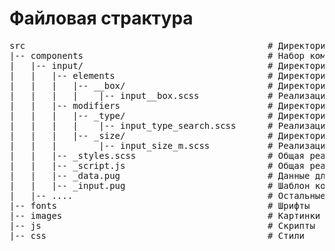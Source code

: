 <h1>Файловая страктура</h1>

<pre>
src                                              # Директория рабочих файлов
|-- components                                   # Набор компонентов (блоков) с поддержкой всех устройств и браузеров
|   |-- input/                                   # Директория блока – input
|   |   |-- elements                             # Директория элементов
|   |   |   |-- __box/                           # Директория элемента – box
|   |   |   |    |-- input__box.scss             # Реализация элемента – box в технологии SCSS
|   |   |-- modifiers                            # Директория модификаторов
|   |   |   |-- _type/                           # Директория модификатора – type
|   |   |   |    |-- input_type_search.scss      # Реализация модификатора – type со значение "search" в технологии SCSS
|   |   |   |-- _size/                           # Директория модификатора – size
|   |   |        |-- input_size_m.scss           # Реализация модификатора – size со значение "m" в технологии SCSS
|   |   |-- _styles.scss                         # Общая реализация блока – input в технологии SCSS
|   |   |-- _script.js                           # Общая реализация блока – input в технологии JavaScript
|   |   |-- _data.pug                            # Данные для заполнения шаблона
|   |   |-- _input.pug                           # Шаблон компонента
|   |-- ....                                     # Остальные блоки создаются по аналогии с input
|-- fonts                                        # Шрифты
|-- images                                       # Картинки
|-- js                                           # Скрипты
|-- css                                          # Стили
</pre>
